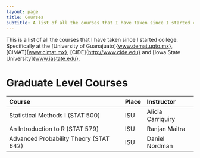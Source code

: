 ```yaml
---
layout: page
title: Courses
subtitle: A list of all the courses that I have taken since I started college
---
```


This is a list of all the courses that I have taken since I started college. Specifically at the [University of Guanajuato]{www.demat.ugto.mx}, [CIMAT]{www.cimat.mx}, [CIDE]{http://www.cide.edu} and [Iowa State University]{www.iastate.edu}.
 
# Graduate Level Courses

| Course | Place | Instructor |
| :------| :-----| :--------- |
| Statistical Methods I (STAT 500) | ISU | Alicia Carriquiry |
| An Introduction to R (STAT 579) | ISU | Ranjan Maitra |
| Advanced Probability Theory (STAT 642) | ISU | Daniel Nordman |
